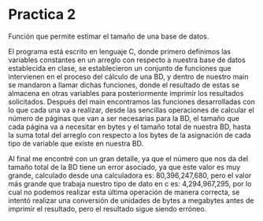 
# Practica 2

Función que permite estimar el tamaño de una base de datos.

El programa está escrito en lenguaje C, donde primero definimos las variables constantes en un arreglo con respecto a nuestra base de datos establecida en clase, se establecieron un conjunto de funciones que intervienen en el proceso del cálculo de una BD, y dentro de nuestro main se mandaron a llamar dichas funciones, donde el resultado de estas se almacena en otras variables para posteriormente imprimir los resultados solicitados. Después del main encontramos las funciones desarrolladas con lo que cada una va a realizar, desde las sencillas operaciones de calcular el número de páginas que van a ser necesarias para la BD, el tamaño que cada página va a necesitar en bytes y el tamaño total de nuestra BD, hasta la suma total del arreglo con respecto a los bytes de la asignación de cada tipo de variable que existe en nuestra BD.

Al final me encontré con un gran detalle, ya que el número que nos da del tamaño total de la BD tiene un error asociado, ya que este valor es muy grande, calculado desde una calculadora es: 80,396,247,680, pero el valor más grande que trabaja nuestro tipo de dato en c es: 4,294,967,295, por lo cual no podemos realizar esta última operación de manera correcta, se intentó realizar una conversión de unidades de bytes a megabytes antes de imprimir el resultado, pero el resultado sigue siendo erróneo.
